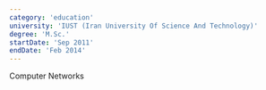 ```yaml
---
category: 'education'
university: 'IUST (Iran University Of Science And Technology)'
degree: 'M.Sc.'
startDate: 'Sep 2011'
endDate: 'Feb 2014'
---
```


Computer Networks
